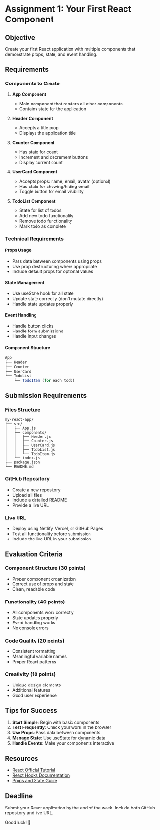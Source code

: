 # Assignment 1: Your First React Component

## Objective

Create your first React application with multiple components that demonstrate props, state, and event handling.

## Requirements

### Components to Create

1. **App Component**

   - Main component that renders all other components
   - Contains state for the application

2. **Header Component**

   - Accepts a title prop
   - Displays the application title

3. **Counter Component**

   - Has state for count
   - Increment and decrement buttons
   - Display current count

4. **UserCard Component**

   - Accepts props: name, email, avatar (optional)
   - Has state for showing/hiding email
   - Toggle button for email visibility

5. **TodoList Component**
   - State for list of todos
   - Add new todo functionality
   - Remove todo functionality
   - Mark todo as complete

### Technical Requirements

#### Props Usage

- Pass data between components using props
- Use prop destructuring where appropriate
- Include default props for optional values

#### State Management

- Use useState hook for all state
- Update state correctly (don't mutate directly)
- Handle state updates properly

#### Event Handling

- Handle button clicks
- Handle form submissions
- Handle input changes

#### Component Structure

```jsx
App
├── Header
├── Counter
├── UserCard
└── TodoList
    └── TodoItem (for each todo)
```

## Submission Requirements

### Files Structure

```
my-react-app/
├── src/
│   ├── App.js
│   ├── components/
│   │   ├── Header.js
│   │   ├── Counter.js
│   │   ├── UserCard.js
│   │   ├── TodoList.js
│   │   └── TodoItem.js
│   └── index.js
├── package.json
└── README.md
```

### GitHub Repository

- Create a new repository
- Upload all files
- Include a detailed README
- Provide a live URL

### Live URL

- Deploy using Netlify, Vercel, or GitHub Pages
- Test all functionality before submission
- Include the live URL in your submission

## Evaluation Criteria

### Component Structure (30 points)

- Proper component organization
- Correct use of props and state
- Clean, readable code

### Functionality (40 points)

- All components work correctly
- State updates properly
- Event handling works
- No console errors

### Code Quality (20 points)

- Consistent formatting
- Meaningful variable names
- Proper React patterns

### Creativity (10 points)

- Unique design elements
- Additional features
- Good user experience

## Tips for Success

1. **Start Simple**: Begin with basic components
2. **Test Frequently**: Check your work in the browser
3. **Use Props**: Pass data between components
4. **Manage State**: Use useState for dynamic data
5. **Handle Events**: Make your components interactive

## Resources

- [React Official Tutorial](https://reactjs.org/tutorial/tutorial.html)
- [React Hooks Documentation](https://reactjs.org/docs/hooks-intro.html)
- [Props and State Guide](https://reactjs.org/docs/components-and-props.html)

## Deadline

Submit your React application by the end of the week. Include both GitHub repository and live URL.

Good luck! 🚀

